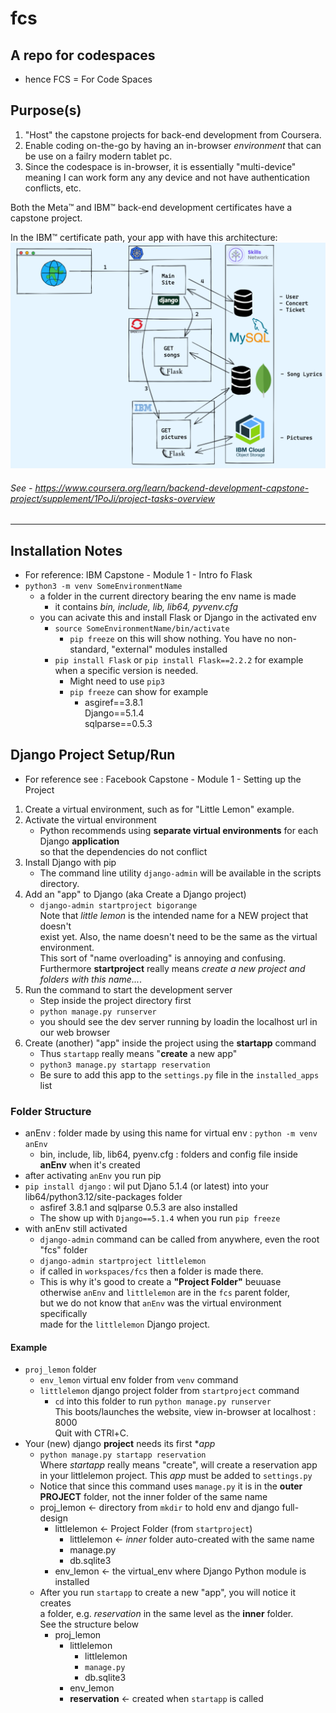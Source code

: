 # fcs
## A repo for codespaces
- hence FCS = For Code Spaces

## Purpose(s)
1. "Host" the capstone projects for back-end development from Coursera.
1. Enable coding on-the-go by having an in-browser _environment_ that can be use on a failry modern tablet pc.
1. Since the codespace is in-browser, it is essentially "multi-device" meaning I can work form any any device and not have authentication conflicts, etc.

Both the Meta&trade; and IBM&trade; back-end development certificates have a capstone project.

In the IBM&trade; certificate path, your app with have this architecture:
![IBM website build](backend_capstone_architecture.png)
###### See - https://www.coursera.org/learn/backend-development-capstone-project/supplement/1PoJi/project-tasks-overview

----

## Installation Notes
- For reference: IBM Capstone - Module 1 - Intro fo Flask
- `python3 -m venv SomeEnvironmentName`
  - a folder in the current directory bearing the env name is made
    - it contains _bin, include, lib, lib64, pyvenv.cfg_
  - you can acivate this and install Flask or Django in the activated env
    - `source SomeEnvironmentName/bin/activate`
        - `pip freeze` on this will show nothing. You have no non-standard, "external" modules installed
    - `pip install Flask` or `pip install Flask==2.2.2` for example when a specific version is needed.
        - Might need to use `pip3`
        - `pip freeze` can show for example
            + asgiref==3.8.1  
            Django==5.1.4  
            sqlparse==0.5.3

## Django Project Setup/Run 
- For reference see : Facebook Capstone - Module 1 - Setting up the Project
1. Create a virtual environment, such as for "Little Lemon" example.
1. Activate the virtual environment
    - Python recommends using __separate virtual environments__ for each Django __application__  
  so that the dependencies do not conflict
1. Install Django with pip
    - The command line utility `django-admin` will be available in the scripts directory.
1. Add an "app" to Django (aka Create a Django project)
    - `django-admin startproject bigorange`  
    Note that _little lemon_ is the intended name for a NEW project that doesn't  
    exist yet. Also, the name doesn't need to be the same as the virtual environment.  
    This sort of "name overloading" is annoying and confusing.  
    Furthermore __startproject__ really means _create a new project and folders with this name..._.
1. Run the command to start the development server
    - Step inside the project directory first
    - `python manage.py runserver`
    - you should see the dev server running by loadin the localhost url in our web browser
1. Create (another) "app" inside the project using the __startapp__ command
    - Thus `startapp` really means "__create__ a new app"
    - `python3 manage.py startapp reservation`
    - Be sure to add this app to the `settings.py` file in the `installed_apps` list

### Folder Structure
- anEnv : folder made by using this name for virtual env : `python -m venv anEnv`
  - bin, include, lib, lib64, pyenv.cfg : folders and config file inside __anEnv__ when it's created
- after activating `anEnv` you run pip
- `pip install django` : wil put Djano 5.1.4 (or latest) into your lib64/python3.12/site-packages folder
  - asfiref 3.8.1 and sqlparse 0.5.3 are also installed
  - The show up with `Django==5.1.4` when you run `pip freeze`
- with anEnv still activated
  - `django-admin` command can be called from anywhere, even the root "fcs" folder
  - `django-admin startproject littlelemon`
  - if called in `workspaces/fcs` then a folder is made there.
  - This is why it's good to create a **"Project Folder"** beuuase  
  otherwise `anEnv` and `littlelemon` are in the `fcs` parent folder,  
  but we do not know that `anEnv` was the virtual environment specifically  
  made for the `littlelemon` Django project.

#### Example
- `proj_lemon` folder
  - `env_lemon` virtual env folder from `venv` command
  - `littlelemon` django project folder from `startproject` command
    - `cd` into this folder to run `python manage.py runserver`  
    This boots/launches the website, view in-browser at localhost : 8000  
    Quit with CTRl+C.
- Your (new) django **project** needs its first **app*
  - `python manage.py startapp reservation`  
  Where *startapp* really means "create", will create a reservation app  
  in your littlelemon project. This *app* must be added to `settings.py`
  - Notice that since this command uses `manage.py` it is in the **outer**  
  **PROJECT** folder, not the inner folder of the same name
  - proj_lemon $\leftarrow$ directory from `mkdir` to hold env and django full-design
    - littlelemon $\leftarrow$ Project Folder (from `startproject`)
      - littlelemon $\leftarrow$ *inner* folder auto-created with the same name
      - manage.py
      - db.sqlite3
    - env_lemon $\leftarrow$ the virtual_env where Django Python module is installed
  - After you run `startapp` to create a new "app", you will notice it creates  
  a folder, e.g. _reservation_ in the same level as the **inner** folder.  
  See the structure below
    - proj_lemon
      - littlelemon
        - littlelemon
        - `manage.py`
        - db.sqlite3
      - env_lemon
      - **reservation** $\leftarrow$ created when `startapp` is called